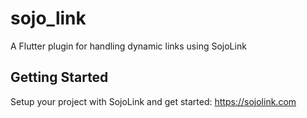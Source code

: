 # sojo_link

A Flutter plugin for handling dynamic links using SojoLink

## Getting Started

Setup your project with SojoLink and get started: https://sojolink.com
